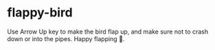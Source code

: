 # flappy-bird
Use Arrow Up key to make the bird flap up, and make sure not to crash down or into the pipes. Happy flapping 🐤.
